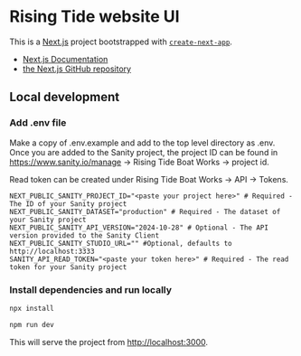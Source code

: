 # Rising Tide website UI

This is a [Next.js](https://nextjs.org) project bootstrapped with [`create-next-app`](https://nextjs.org/docs/app/api-reference/cli/create-next-app).

- [Next.js Documentation](https://nextjs.org/docs)
- [the Next.js GitHub repository](https://github.com/vercel/next.js)

## Local development

### Add .env file
Make a copy of .env.example and add to the top level directory as .env. Once you are added to the Sanity project, the project ID can be found in https://www.sanity.io/manage → Rising Tide Boat Works → project id.

Read token can be created under Rising Tide Boat Works → API → Tokens.

```
NEXT_PUBLIC_SANITY_PROJECT_ID="<paste your project here>" # Required - The ID of your Sanity project
NEXT_PUBLIC_SANITY_DATASET="production" # Required - The dataset of your Sanity project
NEXT_PUBLIC_SANITY_API_VERSION="2024-10-28" # Optional - The API version provided to the Sanity Client
NEXT_PUBLIC_SANITY_STUDIO_URL="" #Optional, defaults to http://localhost:3333
SANITY_API_READ_TOKEN="<paste your token here>" # Required - The read token for your Sanity project
```

### Install dependencies and run locally
```bash
npx install
```

```bash
npm run dev
```

This will serve the project from [http://localhost:3000](http://localhost:3000).
